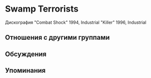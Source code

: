 # Swamp Terrorists

Дискография
"Combat Shock" 1994, Industrial
"Killer" 1996, Industrial

## Отношения с другими группами


## Обсуждения


## Упоминания

